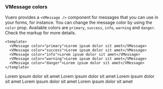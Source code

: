 ### VMessage colors

Vuero provides a `<VMessage />` component for messages that
you can use in your forms, for instance. You can change the message
color by using the `color` prop. Available colors are `primary`,
`success`, `info`, `warning` and `danger`. Check the markup for more details.

<!--code-->

```vue
<template>
  <VMessage color="primary">Lorem ipsum dolor sit amet</VMessage>
  <VMessage color="success">Lorem ipsum dolor sit amet</VMessage>
  <VMessage color="info">Lorem ipsum dolor sit amet</VMessage>
  <VMessage color="warning">Lorem ipsum dolor sit amet</VMessage>
  <VMessage color="danger">Lorem ipsum dolor sit amet</VMessage>
</template>
```

<!--/code-->

<!--example-->

<div class="field">
  <div class="control">
    <VMessage color="primary">Lorem ipsum dolor sit amet</VMessage>
    <VMessage color="success">Lorem ipsum dolor sit amet</VMessage>
    <VMessage color="info">Lorem ipsum dolor sit amet</VMessage>
    <VMessage color="warning">Lorem ipsum dolor sit amet</VMessage>
    <VMessage color="danger">Lorem ipsum dolor sit amet</VMessage>
  </div>
</div>

<!--/example-->
